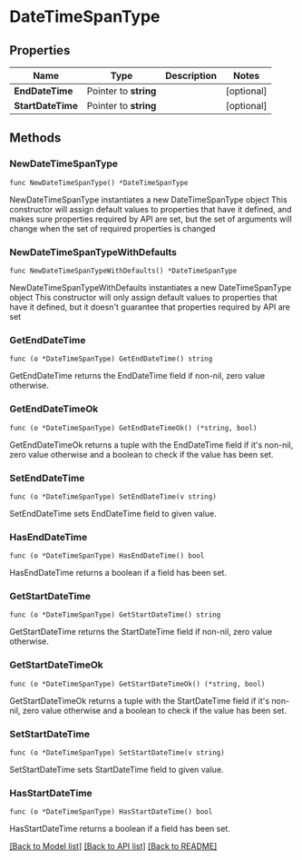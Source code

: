 # DateTimeSpanType

## Properties

Name | Type | Description | Notes
------------ | ------------- | ------------- | -------------
**EndDateTime** | Pointer to **string** |  | [optional] 
**StartDateTime** | Pointer to **string** |  | [optional] 

## Methods

### NewDateTimeSpanType

`func NewDateTimeSpanType() *DateTimeSpanType`

NewDateTimeSpanType instantiates a new DateTimeSpanType object
This constructor will assign default values to properties that have it defined,
and makes sure properties required by API are set, but the set of arguments
will change when the set of required properties is changed

### NewDateTimeSpanTypeWithDefaults

`func NewDateTimeSpanTypeWithDefaults() *DateTimeSpanType`

NewDateTimeSpanTypeWithDefaults instantiates a new DateTimeSpanType object
This constructor will only assign default values to properties that have it defined,
but it doesn't guarantee that properties required by API are set

### GetEndDateTime

`func (o *DateTimeSpanType) GetEndDateTime() string`

GetEndDateTime returns the EndDateTime field if non-nil, zero value otherwise.

### GetEndDateTimeOk

`func (o *DateTimeSpanType) GetEndDateTimeOk() (*string, bool)`

GetEndDateTimeOk returns a tuple with the EndDateTime field if it's non-nil, zero value otherwise
and a boolean to check if the value has been set.

### SetEndDateTime

`func (o *DateTimeSpanType) SetEndDateTime(v string)`

SetEndDateTime sets EndDateTime field to given value.

### HasEndDateTime

`func (o *DateTimeSpanType) HasEndDateTime() bool`

HasEndDateTime returns a boolean if a field has been set.

### GetStartDateTime

`func (o *DateTimeSpanType) GetStartDateTime() string`

GetStartDateTime returns the StartDateTime field if non-nil, zero value otherwise.

### GetStartDateTimeOk

`func (o *DateTimeSpanType) GetStartDateTimeOk() (*string, bool)`

GetStartDateTimeOk returns a tuple with the StartDateTime field if it's non-nil, zero value otherwise
and a boolean to check if the value has been set.

### SetStartDateTime

`func (o *DateTimeSpanType) SetStartDateTime(v string)`

SetStartDateTime sets StartDateTime field to given value.

### HasStartDateTime

`func (o *DateTimeSpanType) HasStartDateTime() bool`

HasStartDateTime returns a boolean if a field has been set.


[[Back to Model list]](../README.md#documentation-for-models) [[Back to API list]](../README.md#documentation-for-api-endpoints) [[Back to README]](../README.md)


